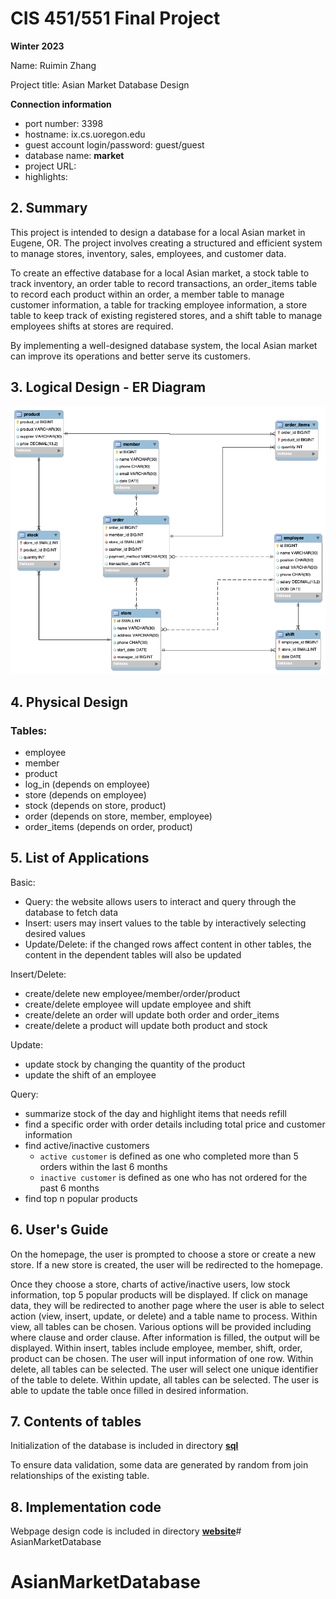 # CIS 451/551 Final Project 
**Winter 2023**

Name: Ruimin Zhang

Project title: Asian Market Database Design

**Connection information**
- port number: 3398
- hostname: ix.cs.uoregon.edu
- guest account login/password: guest/guest
- database name: **market**
- project URL: 
- highlights: 

## 2. Summary
This project is intended to design a database for a local Asian market in Eugene, OR. 
The project involves creating a structured and efficient system to manage stores, inventory, 
sales, employees, and customer data.

To create an effective database for a local Asian market, a stock table to track inventory,
an order table to record transactions, an order_items table to record each product within an order,
a member table to manage customer information, a table for tracking employee information, 
a store table to keep track of existing registered stores, and a shift table to manage employees shifts at stores are required. 

By implementing a well-designed database system, the local Asian market can improve its operations and better
serve its customers.


## 3. Logical Design - ER Diagram
![Select preview mode in PyCharm](doc/er_diagram.png)


## 4. Physical Design
### Tables:
- employee
- member
- product
- log_in (depends on employee)
- store (depends on employee)
- stock (depends on store, product)
- order (depends on store, member, employee)
- order_items (depends on order, product)


## 5. List of Applications
[//]: # (Once the user logged in, log_in table will update `status` and `last_log_in` for that user.)
Basic:
- Query: the website allows users to interact and query through the database to fetch data
- Insert: users may insert values to the table by interactively selecting desired values
- Update/Delete: if the changed rows affect content in other tables, the content in the dependent tables will also be updated

Insert/Delete:
- create/delete new employee/member/order/product
- create/delete employee will update employee and shift
- create/delete an order will update both order and order_items
- create/delete a product will update both product and stock

Update:
- update stock by changing the quantity of the product
- update the shift of an employee

Query:
- summarize stock of the day and highlight items that needs refill
- find a specific order with order details including total price and customer information
- find active/inactive customers 
  - `active customer` is defined as one who completed more than 5 orders within the last 6 months
  - `inactive customer` is defined as one who has not ordered for the past 6 months
- find top n popular products


## 6. User's Guide

On the homepage, the user is prompted to choose a store or create a new store. If a new store is created, the user will be redirected to the homepage.

Once they choose a store, charts of active/inactive users, low stock information, top 5 popular products will be displayed. 
If click on manage data, they will be redirected to another page where the user is able to select action (view, insert, update, or delete) and a table name to process.
Within view, all tables can be chosen. Various options will be provided including where clause and order clause. After information is filled, the output will be displayed.
Within insert, tables include employee, member, shift, order, product can be chosen. The user will input information of one row.
Within delete, all tables can be selected. The user will select one unique identifier of the table to delete.
Within update, all tables can be selected. The user is able to update the table once filled in desired information.


## 7. Contents of tables
Initialization of the database is included in directory **[sql](sql/)**

To ensure data validation, some data are generated by random from join relationships of the existing table.

## 8. Implementation code
Webpage design code is included in directory **[website](website/)**# AsianMarketDatabase
# AsianMarketDatabase
